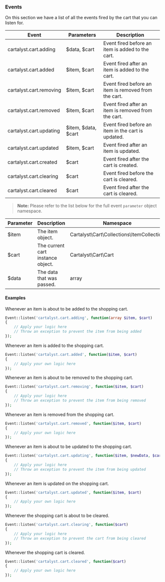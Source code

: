 ### Events

On this section we have a list of all the events fired by the cart that you can listen for.

Event                   | Parameters          | Description
----------------------- | ------------------- | --------------------------------
cartalyst.cart.adding   | $data, $cart        | Event fired before an item is added to the cart.
cartalyst.cart.added    | $item, $cart        | Event fired after an item is added to the cart.
cartalyst.cart.removing | $item, $cart        | Event fired before an item is removed from the cart.
cartalyst.cart.removed  | $item, $cart        | Event fired after an item is removed from the cart.
cartalyst.cart.updating | $item, $data, $cart | Event fired before an item in the cart is updated.
cartalyst.cart.updated  | $item, $cart        | Event fired after an item is updated.
cartalyst.cart.created  | $cart               | Event fired after the cart is created.
cartalyst.cart.clearing | $cart               | Event fired before the cart is cleared.
cartalyst.cart.cleared  | $cart               | Event fired after the cart is cleared.

> **Note:** Please refer to the list below for the full event `parameter` object namespace.

Parameter | Description                       | Namespace
--------- | --------------------------------- | --------------------------------
$item     | The item object.                  | Cartalyst\Cart\Collections\ItemCollection
$cart     | The current cart instance object. | Cartalyst\Cart\Cart
$data     | The data that was passed.         | array

#### Examples

Whenever an item is about to be added to the shopping cart.
```php
Event::listen('cartalyst.cart.adding', function(array $item, $cart)
{
	// Apply your logic here
	// Throw an exception to prevent the item from being added
});
```

Whenever an item is added to the shopping cart.

```php
Event::listen('cartalyst.cart.added', function($item, $cart)
{
	// Apply your own logic here
});
```

Whenever an item is about to be removed to the shopping cart.
```php
Event::listen('cartalyst.cart.removing', function($item, $cart)
{
	// Apply your logic here
	// Throw an exception to prevent the item from being removed
});
```

Whenever an item is removed from the shopping cart.

```php
Event::listen('cartalyst.cart.removed', function($item, $cart)
{
	// Apply your own logic here
});
```

Whenever an item is about to be updated to the shopping cart.
```php
Event::listen('cartalyst.cart.updating', function($item, $newData, $cart)
{
	// Apply your logic here
	// Throw an exception to prevent the item from being updated
});
```

Whenever an item is updated on the shopping cart.

```php
Event::listen('cartalyst.cart.updated', function($item, $cart)
{
	// Apply your own logic here
});
```

Whenever the shopping cart is about to be cleared.
```php
Event::listen('cartalyst.cart.clearing', function($cart)
{
	// Apply your logic here
	// Throw an exception to prevent the cart from being cleared
});
```

Whenever the shopping cart is cleared.

```php
Event::listen('cartalyst.cart.cleared', function($cart)
{
	// Apply your own logic here
});
```
